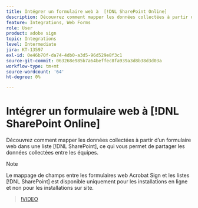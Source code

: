 ```yaml
---
title: Intégrer un formulaire web à  [!DNL SharePoint Online]
description: Découvrez comment mapper les données collectées à partir d'un formulaire web dans une  [!DNL SharePoint]  liste
feature: Integrations, Web Forms
role: User
product: adobe sign
topic: Integrations
level: Intermediate
jira: KT-13597
exl-id: 0e46b70f-da74-4db0-a3d5-96d529e8f3c1
source-git-commit: 063268e985b7a64beffec8fa939a3d8b38d3d03a
workflow-type: tm+mt
source-wordcount: '64'
ht-degree: 0%

---
```


# Intégrer un formulaire web à [!DNL SharePoint Online]

Découvrez comment mapper les données collectées à partir d’un formulaire web dans une liste [!DNL SharePoint], ce qui vous permet de partager les données collectées entre les équipes.

>[!NOTE]
>
>Le mappage de champs entre les formulaires web Acrobat Sign et les listes [!DNL SharePoint] est disponible uniquement pour les installations en ligne et non pour les installations sur site.

>[!VIDEO](https://video.tv.adobe.com/v/3421616?quality=12&learn=on&hidetitle=true)
